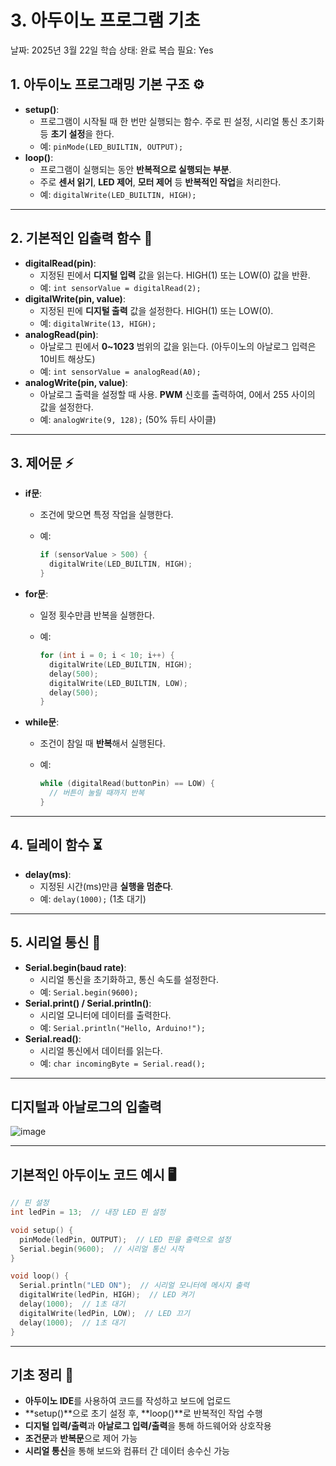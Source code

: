 # 3. 아두이노 프로그램 기초

날짜: 2025년 3월 22일
학습 상태: 완료
복습 필요: Yes

## **1. 아두이노 프로그래밍 기본 구조** ⚙️

- **setup()**:
    - 프로그램이 시작될 때 한 번만 실행되는 함수. 주로 핀 설정, 시리얼 통신 초기화 등 **초기 설정**을 한다.
    - 예: `pinMode(LED_BUILTIN, OUTPUT);`
- **loop()**:
    - 프로그램이 실행되는 동안 **반복적으로 실행되는 부분**.
    - 주로 **센서 읽기**, **LED 제어**, **모터 제어** 등 **반복적인 작업**을 처리한다.
    - 예: `digitalWrite(LED_BUILTIN, HIGH);`

---

## **2. 기본적인 입출력 함수** 🔌

- **digitalRead(pin)**:
    - 지정된 핀에서 **디지털 입력** 값을 읽는다. HIGH(1) 또는 LOW(0) 값을 반환.
    - 예: `int sensorValue = digitalRead(2);`
- **digitalWrite(pin, value)**:
    - 지정된 핀에 **디지털 출력** 값을 설정한다. HIGH(1) 또는 LOW(0).
    - 예: `digitalWrite(13, HIGH);`
- **analogRead(pin)**:
    - 아날로그 핀에서 **0~1023** 범위의 값을 읽는다. (아두이노의 아날로그 입력은 10비트 해상도)
    - 예: `int sensorValue = analogRead(A0);`
- **analogWrite(pin, value)**:
    - 아날로그 출력을 설정할 때 사용. **PWM** 신호를 출력하여, 0에서 255 사이의 값을 설정한다.
    - 예: `analogWrite(9, 128);` (50% 듀티 사이클)

---

## **3. 제어문** ⚡

- **if문**:
    - 조건에 맞으면 특정 작업을 실행한다.
    - 예:
        
        ```cpp
        if (sensorValue > 500) {
          digitalWrite(LED_BUILTIN, HIGH);
        }
        ```
        
- **for문**:
    - 일정 횟수만큼 반복을 실행한다.
    - 예:
        
        ```cpp
        for (int i = 0; i < 10; i++) {
          digitalWrite(LED_BUILTIN, HIGH);
          delay(500);
          digitalWrite(LED_BUILTIN, LOW);
          delay(500);
        }
        ```
        
- **while문**:
    - 조건이 참일 때 **반복**해서 실행된다.
    - 예:
        
        ```cpp
        while (digitalRead(buttonPin) == LOW) {
          // 버튼이 눌릴 때까지 반복
        }
        ```
        

---

## **4. 딜레이 함수** ⏳

- **delay(ms)**:
    - 지정된 시간(ms)만큼 **실행을 멈춘다**.
    - 예: `delay(1000);` (1초 대기)

---

## **5. 시리얼 통신** 💬

- **Serial.begin(baud rate)**:
    - 시리얼 통신을 초기화하고, 통신 속도를 설정한다.
    - 예: `Serial.begin(9600);`
- **Serial.print() / Serial.println()**:
    - 시리얼 모니터에 데이터를 출력한다.
    - 예: `Serial.println("Hello, Arduino!");`
- **Serial.read()**:
    - 시리얼 통신에서 데이터를 읽는다.
    - 예: `char incomingByte = Serial.read();`

---

## 디지털과 아날로그의 입출력

![image](https://github.com/user-attachments/assets/7b5c96aa-5478-4b85-88c5-1d3bfefe9cf2)

---

## **기본적인 아두이노 코드 예시** 🖥️

```cpp
// 핀 설정
int ledPin = 13;  // 내장 LED 핀 설정

void setup() {
  pinMode(ledPin, OUTPUT);  // LED 핀을 출력으로 설정
  Serial.begin(9600);  // 시리얼 통신 시작
}

void loop() {
  Serial.println("LED ON");  // 시리얼 모니터에 메시지 출력
  digitalWrite(ledPin, HIGH);  // LED 켜기
  delay(1000);  // 1초 대기
  digitalWrite(ledPin, LOW);  // LED 끄기
  delay(1000);  // 1초 대기
}
```

---

## **기초 정리** 🌱

- **아두이노 IDE**를 사용하여 코드를 작성하고 보드에 업로드
- **setup()**으로 초기 설정 후, **loop()**로 반복적인 작업 수행
- **디지털 입력/출력**과 **아날로그 입력/출력**을 통해 하드웨어와 상호작용
- **조건문**과 **반복문**으로 제어 가능
- **시리얼 통신**을 통해 보드와 컴퓨터 간 데이터 송수신 가능
